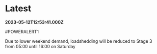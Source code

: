 # Latest

**2023-05-12T12:53:41.000Z**

\#POWERALERT1

Due to lower weekend demand, loadshedding will be reduced to Stage 3 from 05:00 until 16:00 
on Saturday
